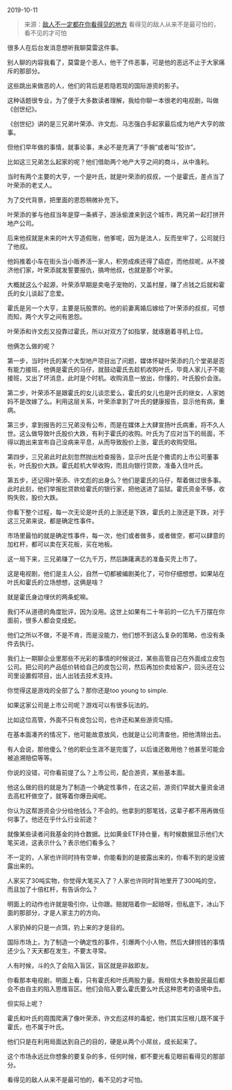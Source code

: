 2019-10-11

> 来源：[敌人不一定都在你看得见的地方](http://mp.weixin.qq.com/s?__biz=MzU3NDc5Nzc0NQ==&mid=2247485581&idx=1&sn=2df697f7f3824798d7497f1d73762f8f&chksm=fd2daa53ca5a23451c1275b0a2e12cb7d1508e969f42ebb8063d9524d006a61b093911305019&scene=27#wechat_redirect)
> 看得见的敌人从来不是最可怕的，看不见的才可怕

很多人在后台发消息想听我聊莫雷这件事。  

  

别人聊的内容我看了，莫雷是个恶人，他干了件恶事，可是他的恶远不止于大家痛斥的那部分。

  

这些跳出来做恶的人，他们的背后是若隐若现的国际游资的影子。

  

这种话题很专业，为了便于大多数读者理解，我给你聊一本很老的电视剧，叫做《创世纪》。  

  

《创世纪》讲的是三兄弟叶荣添、许文彪、马志强白手起家最后成为地产大亨的故事。

  

但他们早年做的事情，就事论事，未必不是充满了“手腕”或者叫“狡诈”。

  

比如这三兄弟怎么起家的呢？他们借助两个地产大亨之间的商斗，从中渔利。  

  

当时有两个主要的大亨，一个是叶氏，就是叶荣添的叔叔，一个是霍氏，差点当了叶荣添的老丈人。

  

为了交代背景，把里面的恩怨稍微补充下。  

  

叶荣添的爹与他叔当年是穿一条裤子，游泳偷渡来到这个城市，两兄弟一起打拼开地产公司。

  

后来他叔就是未来的叶大亨造假账，他爹呢，因为是法人，反而坐牢了，公司就归了他叔。

  

他妈推着小车在街头当小贩养活一家人，积劳成疾还得了癌症，而他叔呢，从不接济他们家，叶荣添就发誓要报仇，搞垮他叔，也就是那个叶家。

  

大概就这么个起源，叶荣添早期是卖电子宠物的，又盖村屋，赚了点钱之后就和霍氏的女儿谈起了恋爱。

  

霍氏是另一个大亨，主要是玩股票的。他的前妻离婚后嫁给了叶荣添的叔叔，可想而知，两个大亨之间有恩怨。

  

叶荣添和许文彪又投靠过霍氏，所以对双方了如指掌，就琢磨着寻机上位。

  

他俩怎么做的呢？

  

第一步，当时叶氏的某个大型地产项目出了问题，媒体怀疑叶荣添的几个堂弟是否有能力接班，他俩是霍氏的马仔，就鼓动霍氏去趁机收购叶氏，毕竟人家儿子不能接班，又出了坏消息，此时是个时机。收购消息一放出，你懂的，叶氏股价会涨。

  

第二步，叶荣添不是跟霍氏的女儿谈恋爱么，霍氏的女儿也是叶氏的继女，人家她妈不是改嫁了么。利用这层关系，叶荣添拿到了叶氏的健康报告，显示他有病，重病。

  

第三步，拿到报告的三兄弟没有公布，而是在媒体上大肆宣扬叶氏病重，将不久人世。这么做导致叶氏股价大跌，有利于霍氏的收购。叶氏为了应对当下的局面，不得以跑出来宣布自己没病来平息，从而导致股价上涨，霍氏的收购受阻。

  

第四步，三兄弟此时此刻忽然抛出检查报告，显示叶氏是个撒谎的上市公司董事长，叶氏股价大跌。霍氏趁机大举收购，而且向银行贷款，准备入住叶氏。

  

第五步，还记得叶荣添、许文彪的出身么？他们是霍氏的马仔，帮着做过很多事。此时此刻，他们举报批贷款给霍氏的银行家，把他送进了监狱。霍氏资金不够，收购失败，股价大跌。

  

你看下整个过程，每一次无论是叶氏的上涨还是下跌，霍氏的上涨还是下跌，对于这三兄弟来说，都是确定性事件。  

  

市场里最怕的就是确定性事件，每一次，他们或者做多，或者做空，都可以肆意的加杠杆，都可以卖在天花板，买在地板。  

  

这一局下来，三兄弟赚了一亿九千万，然后踌躇满志的准备买壳上市了。

  

这是电视剧，他们是主人公，自然一切都被编剧美化了，可你仔细想想，如果站在叶氏和霍氏的立场想想，这俩是啥？  

  

就是霍氏身边埋伏的两条蛇嘛。

  

我们不从道德的角度批评，因为没用。这世上如果有二十年前的一亿九千万摆在你面前，很多人都会变成蛇。  

  

他们之所以不做，不是不肯，而是没能力，他们想不到这么复杂的策略，也没有条件去执行。

  

我们上一期聊企业里那些不光彩的事情的时候说过，某些高管自己在外面成立皮包公司。把公司的产品低价转给自己的皮包公司，然后再加价卖给客户，回头还在公司里设置假项目，出人出钱去技术支持。

  

你觉得这是游戏的全部了么？那你还是too young to simple.

  

如果这家公司是上市公司呢？游戏可以有很多玩法的。

  

比如这位高管，外面不只有皮包公司，也许还和某些游资勾搭。

  

在基本面凑齐的情况下，他可能故意放风，也就是让公司清查他，把他清除出去。  

  

有人会说，那他傻么？他的职业生涯不是完蛋了，以后谁还敢用他？他甚至可能会被追溯赔偿等等。  

  

你说的没错，可你看前提了么？上市公司，配合游资，某些基本面。  

  

他这么做的目的就是为了制造一个确定性事件，在这之前，游资们早就大量资金进去高杠杆做空了，就等着你爆丑闻呢。  

  

你认为这帮游资会少分给他钱么？不会的。他拿到的那笔钱，这辈子都不用再做任何事了。他还在乎什么行业前途？

  

就像某些读者问我基金的持仓数据。比如黄金ETF持仓量，有时候数据显示他们大笔买进，这表示什么？表示他们看多么？

  

不一定的，人家也许同时持有空单，你能看到的是披露出来的，你看不到的是没披露出来的。

  

人家买了30吨实物，你觉得大笔买入了？人家也许同时背地里开了300吨的空，而且加了十倍杠杆，有告诉你么？  

  

明面上的动作也许就是吸引你，让你跟。赔就陪着你一起赔呀，但私底下，冰山下面的那部分，才是人家主力的方向。  

  

人家扔掉的只是一点饵，钓上来的才是目的。

  

国际市场上，为了制造一个确定性的事件，引爆两个小人物，然后大肆捞钱的事情还少么？天天都在发生，不要太寻常。

  

人有时候，斗的久了会陷入盲区，盲区就是非敌即友。  

  

你看那本电视剧，明面上看，只有霍氏和叶氏两股力量。我相信大多数股民最后都会不由自主的陷入思维盲区。他们会陷入要么霍氏要么叶氏这种思考的语境中去。

  

但实际上呢？

  

霍氏和叶氏的周围爬满了像叶荣添，许文彪这样的毒蛇，他们其实压根儿既不属于霍氏，也不属于叶氏。

  

他们只是在利用局面达到自己的目的，硬是从两个小屌丝，成长起来了。  

  

这个市场永远比你想象的要复杂的多，任何时候，都不要光看见眼前看得见的那部分。  

  

看得见的敌人从来不是最可怕的，看不见的才可怕。

